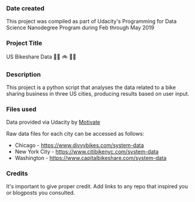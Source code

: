### Date created
This project was compiled as part of Udacity's Programming for Data Science Nanodegree Program during Feb through May 2019

### Project Title
US Bikeshare Data :biking_woman: :bike: :biking_man:

### Description
This project is a python script that analyses the data related to a bike sharing business in three US cities, producing results based on user input.

### Files used
Data provided via Udacity by [Motivate](https://www.motivateco.com/)

Raw data files for each city can be accessed as follows:

- Chicago - https://www.divvybikes.com/system-data
- New York City - https://www.citibikenyc.com/system-data
- Washington - https://www.capitalbikeshare.com/system-data

### Credits
It's important to give proper credit. Add links to any repo that inspired you or blogposts you consulted.
